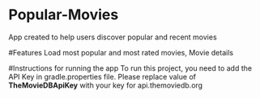 # Popular-Movies
App created to help users discover popular and recent movies

#Features
Load most popular and most rated movies,
Movie details

#Instructions for running the app
To run this project, you need to add the API Key in gradle.properties file. Please replace value of <b>TheMovieDBApiKey</b> with your key for api.themoviedb.org


